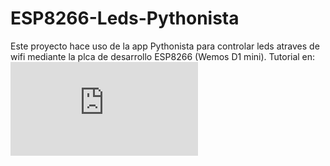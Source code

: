 # ESP8266-Leds-Pythonista
Este proyecto hace uso de la app Pythonista para controlar leds atraves de wifi mediante la plca de desarrollo ESP8266 (Wemos D1 mini).
Tutorial en: ![iot-esp8266](https://pierre-chavez.github.io/iot-esp8266/2018/03/05/pythonista.html)
